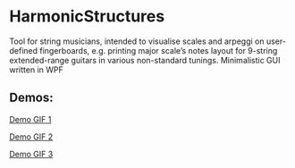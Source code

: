 # HarmonicStructures
Tool for string musicians, intended to visualise scales and arpeggi on user-defined fingerboards, e.g.
printing major scale’s notes layout for 9-string extended-range guitars in various non-standard tunings.
Minimalistic GUI written in WPF

## Demos:

[Demo GIF 1](https://i.imgur.com/XftIkgF.gif)

[Demo GIF 2](https://i.imgur.com/Uyq8F6T.gif)

[Demo GIF 3](https://i.imgur.com/subJDVS.gif)
